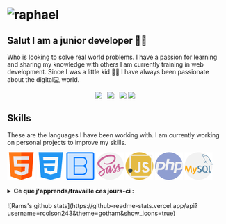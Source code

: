 # ![raphael](https://images.unsplash.com/photo-1546900703-cf06143d1239?ixid=MnwxMjA3fDB8MHxwaG90by1wYWdlfHx8fGVufDB8fHx8&ixlib=rb-1.2.1&auto=format&fit=crop&w=1591&q=80)

## Salut I am a junior developer  👋🏽  


Who is looking to solve real world problems. I have a passion for learning and sharing my knowledge with others I am currently training in web development.
Since I was a little kid 👶🏽 I have always been passionate about the digital💻 world.


<p align='center'>
  <a href="https://www.linkedin.com/in/raphael-colson/"><img height="24" src="https://github.com/emicheldev/emicheldev/blob/master/linkedin.png?raw=true"></a>&nbsp;&nbsp;
  <a href="https://www.instagram.com/rcolson40/"><img height="24" src="https://github.com/emicheldev/emicheldev/blob/master/instagram-alt.png?raw=true"></a>&nbsp;&nbsp;
  <a href="mailto:colson.raphael@protonmail.com"><img height="24" src="https://github.com/emicheldev/emicheldev/blob/master/envelope-alt.png?raw=true"></a>
  <a href="https://www.youtube.com/channel/UCurAMv9HimsEpS-x4n-DIOw/playlists/"><img height="24" src="https://github.com/emicheldev/emicheldev/blob/master/youtube.png?raw=true"></a>&nbsp;&nbsp;
</p>

## Skills 
These are the languages I have been working with. I am currently working on personal projects to improve my skills. 

![HTML](ressources/html.png)
![CSS](ressources/css-3.png)
![Bootstrap](ressources/bootstrap.png)
![SCSS](ressources/sass.png)
![JavaScript](ressources/javascript.png)
![PHP](ressources/php.png)
![MySQL](ressources/mysql.png)
<!-- ![Wordpress](ressources/wordpress.png) -->

<details>
 <summary><strong>Ce que j'apprends/travaille ces jours-ci :</strong></summary>
   - PHP <br/>
   - MYSQL <br/>
   - SEO
</details>
<br/>
![Rams's github stats](https://github-readme-stats.vercel.app/api?username=rcolson243&theme=gotham&show_icons=true)


